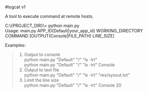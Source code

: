 #logcat v1

A tool to execute command at remote hosts.

C:\\\{PROJECT_DIR\}\\> python main\.py  
Usage: main.py APP\_ID\(Default|your\_app\_id\) WORKING\_DIRECTORY COMMAND \[OUTPUT\(Console|FILE\_PATH\) LINE\_SIZE\]

Examples:  
> 1. Output to console  
        python main.py "Default" "/" "ls -lrt"  
        python main.py "Default" "/" "ls -lrt" Console  
> 2. Output to text file  
        python main.py "Default" "/" "ls -lrt" "res/sysout.txt"  
> 3. Limit the line size  
        python main.py "Default" "/" "ls -lrt" Console 20  
